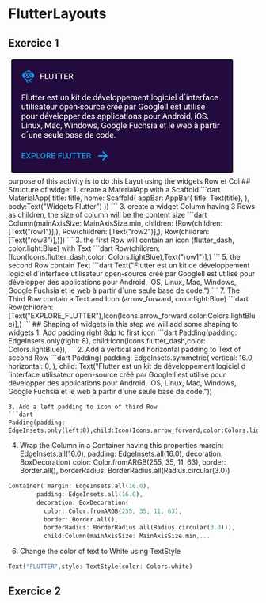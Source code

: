 # FlutterLayouts
## Exercice 1     
<img src="https://github.com/mouniraz/FlutterLayouts/blob/main/layouts1.JPG"/>       
purpose of this activity is to do this Layut using the widgets Row et Col 
## Structure of widget
1. create a MaterialApp with a Scaffold 
```dart
MaterialApp(
      title: title,
      home: Scaffold(
        appBar: AppBar(
          title: Text(title),
        ),
        body:Text("Widgets Flutter")
        ))
```
3.  create a widget Column having 3 Rows as children, the size of column will be the content size
```dart
Column(mainAxisSize: MainAxisSize.min,
        children: [Row(children: [Text("row1")],),
        Row(children: [Text("row2")],),
        Row(children: [Text("row3")],)])
```
3. the first Row will contain an icon (flutter_dash, color:light:Blue) with Text
```dart
Row(children: [Icon(Icons.flutter_dash,color: Colors.lightBlue),Text("row1")],)
```
5. the second Row contain Text 
```dart
Text("Flutter est un kit de développement logiciel d´interface utilisateur open-source créé par GoogleIl est utilisé pour développer des applications pour Android, iOS, Linux, Mac, Windows, Google Fuchsia et le web à partir d´une seule base de code.")
```
7. The Third Row contain a Text and Icon (arrow_forward, color:light:Blue)
```dart
  Row(children: [Text("EXPLORE_FLUTTER"),Icon(Icons.arrow_forward,color:Colors.lightBlue)],)
```
## Shaping of widgets
in this step we will add some shaping to widgets
1. Add padding right 8dp to first icon 
```dart
Padding(padding: EdgeInsets.only(right: 8),
          child:Icon(Icons.flutter_dash,color: Colors.lightBlue)),
```
2. Add a vertical and horizontal padding to Text of second Row
```dart
Padding(
              padding: EdgeInsets.symmetric(
                vertical: 16.0,
                horizontal: 0,
              ),
              child: Text("Flutter est un kit de développement logiciel d´interface utilisateur open-source créé par GoogleIl est utilisé pour développer des applications pour Android, iOS, Linux, Mac, Windows, Google Fuchsia et le web à partir d´une seule base de code."))
              
```
3. Add a left padding to icon of third Row
```dart
Padding(padding: EdgeInsets.only(left:8),child:Icon(Icons.arrow_forward,color:Colors.lightBlue))
```
4. Wrap the Column in a Container having this properties
      margin: EdgeInsets.all(16.0),
      padding: EdgeInsets.all(16.0),
      decoration: BoxDecoration(
      color: Color.fromARGB(255, 35, 11, 63),
      border: Border.all(),
      borderRadius: BorderRadius.all(Radius.circular(3.0))
```dart
Container( margin: EdgeInsets.all(16.0),
        padding: EdgeInsets.all(16.0),
        decoration: BoxDecoration(
          color: Color.fromARGB(255, 35, 11, 63),
          border: Border.all(),
          borderRadius: BorderRadius.all(Radius.circular(3.0))),
          child:Column(mainAxisSize: MainAxisSize.min,...
```
6. Change the color of text to White using TextStyle
```dart
Text("FLUTTER",style: TextStyle(color: Colors.white)
```
## Exercice 2

